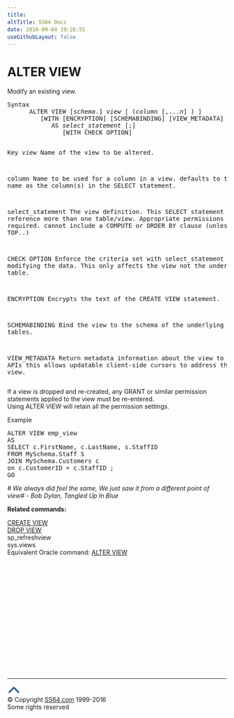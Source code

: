 ```yaml
---
title:
altTitle: SS64 Docs
date: 2016-09-04 19:26:55
useGithubLayout: false
---
```

<!-- #BeginLibraryItem "/Library/head_sql.lbi" --><!-- #EndLibraryItem --><h1>ALTER VIEW</h1>
<p>Modify an existing view.</p>
<pre>Syntax
      ALTER VIEW [<i>schema</i>.] <i>view</i> [ (<i>column </i>[,...<i>n</i>] ) ] 
         [WITH [ENCRYPTION] [SCHEMABINDING] [VIEW_METADATA] [,...<i>n</i>] ] 
            AS <i>select_statement </i>[;]
               [WITH CHECK OPTION]

Key<i>
   view</i>    Name of the view to be altered.

   column  Name to be used for a column in a view. 
           defaults to the same name as the column(s) in the SELECT statement.

   select_statement The view definition. This SELECT statement can reference
                    more than one table/view. Appropriate permissions are required.
                    cannot include a COMPUTE or ORDER BY clause (unless SELECT TOP..)

   CHECK OPTION   Enforce the criteria set with select_statement even
                  when modifying the data. This only affects the view not the underlying table.

   ENCRYPTION     Encrypts the text of the CREATE VIEW statement. 

   SCHEMABINDING  Bind the view to the schema of the underlying table or tables.

   VIEW_METADATA  Return metadata information about the view to client APIs
                  this allows updatable client-side cursors to address the view.</pre>
<p> If a view is dropped and re-created, any GRANT or similar permission statements applied to the view must be re-entered. <br>
Using ALTER VIEW will retain all the permission settings. </p>
<p>Example</p>
<pre>ALTER VIEW emp_view<br>AS <br>SELECT c.FirstName, c.LastName, s.StaffID<br>FROM MySchema.Staff S 
JOIN MySchema.Customers c 
on c.CustomerID = c.StaffID ;<br>GO</pre>
<p class="quote"><i># We always did feel the same, We just saw it from a different point of view# - Bob Dylan, Tangled Up In Blue</i></p>
<p><b>Related commands:</b></p>
<p>  <a href="view_c.html">CREATE VIEW</a><br>
  <a href="view_d.html">DROP VIEW</a><br>
  sp_refreshview  <br>
  sys.views<br>
Equivalent Oracle command:  <a href="../ora/view_a.html">ALTER VIEW </a></p><!-- #BeginLibraryItem "/Library/foot_sql.lbi" --><p>
<!-- ss64-sql -->
<ins class="adsbygoogle" style="display:inline-block;width:300px;height:250px" data-ad-client="ca-pub-6140977852749469" data-ad-slot="6953563613"></ins>
<script>
(adsbygoogle = window.adsbygoogle || []).push({});
</script></p>
<hr>
<div id="bl" class="footer"><a href="view_a.html#"><img src="../images/top.png" width="30" height="22" alt="Back to the Top"></a></div>
<div id="br" class="footer, tagline">© Copyright <a href="http://ss64.com/">SS64.com</a> 1999-2016<br>
Some rights reserved</div><!-- #EndLibraryItem -->

